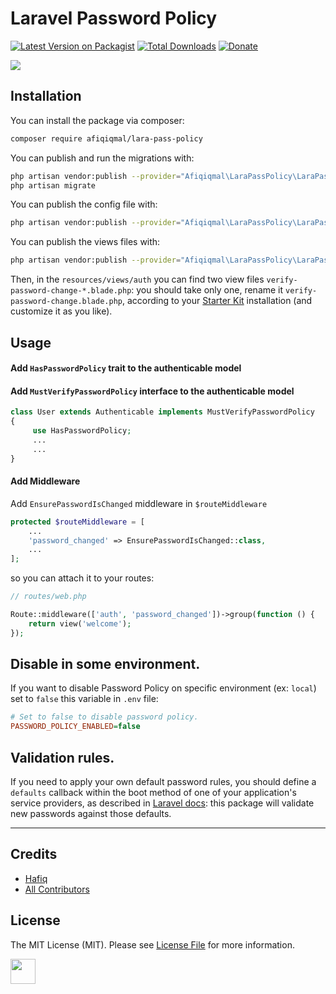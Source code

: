 # Laravel Password Policy

[![Latest Version on Packagist](https://img.shields.io/packagist/v/afiqiqmal/lara-pass-policy.svg?style=flat-square)](https://packagist.org/packages/afiqiqmal/lara-pass-policy)
[![Total Downloads](https://img.shields.io/packagist/dt/afiqiqmal/lara-pass-policy.svg?style=flat-square)](https://packagist.org/packages/afiqiqmal/lara-pass-policy)
[![Donate](https://img.shields.io/badge/Donate-PayPal-green.svg)](https://www.paypal.com/paypalme/mhi9388?locale.x=en_US)

![](https://banners.beyondco.de/LaraPassPolicy.png?theme=dark&packageManager=composer+require&packageName=afiqiqmal%2Flara-pass-policy&pattern=dominos&style=style_1&description=&md=1&showWatermark=0&fontSize=100px&images=https%3A%2F%2Flaravel.com%2Fimg%2Flogomark.min.svg)

## Installation

You can install the package via composer:

```bash
composer require afiqiqmal/lara-pass-policy
```

You can publish and run the migrations with:

```bash
php artisan vendor:publish --provider="Afiqiqmal\LaraPassPolicy\LaraPassPolicyServiceProvider" --tag="migrations"
php artisan migrate
```

You can publish the config file with:
```bash
php artisan vendor:publish --provider="Afiqiqmal\LaraPassPolicy\LaraPassPolicyServiceProvider" --tag="config"
```

You can publish the views files with:
```bash
php artisan vendor:publish --provider="Afiqiqmal\LaraPassPolicy\LaraPassPolicyServiceProvider" --tag="views"
```
Then, in the `resources/views/auth` you can find two view files `verify-password-change-*.blade.php`: you should take only one, rename it `verify-password-change.blade.php`, according to your [Starter Kit](https://laravel.com/docs/master/starter-kits) installation (and customize it as you like).

## Usage

#### Add `HasPasswordPolicy` trait to the authenticable model
#### Add `MustVerifyPasswordPolicy` interface to the authenticable model

```php
class User extends Authenticable implements MustVerifyPasswordPolicy
{
     use HasPasswordPolicy;
     ...
     ...
}
```

#### Add Middleware
Add `EnsurePasswordIsChanged` middleware in `$routeMiddleware`
```php
protected $routeMiddleware = [
    ...
    'password_changed' => EnsurePasswordIsChanged::class,
    ...
];

```
so you can attach it to your routes:

```php
// routes/web.php

Route::middleware(['auth', 'password_changed'])->group(function () {
    return view('welcome');
});
```

## Disable in some environment.
If you want to disable Password Policy on specific environment (ex: `local`) set to `false` this variable in `.env` file:

```ini
# Set to false to disable password policy.
PASSWORD_POLICY_ENABLED=false
```

## Validation rules.
If you need to apply your own default password rules, you should define a `defaults` callback within the boot method
of one of your application's service providers, as described in
[Laravel docs](https://laravel.com/docs/master/validation#defining-default-password-rules): this package
will validate new passwords against those defaults.

---

## Credits

- [Hafiq](https://github.com/afiqiqmal)
- [All Contributors](../../contributors)

## License

The MIT License (MIT). Please see [License File](LICENSE.md) for more information.

<a href="https://www.paypal.com/paypalme/mhi9388?locale.x=en_US"><img src="https://i.imgur.com/Y2gqr2j.png" height="40"></a>
